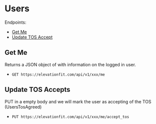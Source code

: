 # Users

Endpoints:

- [Get Me](#get-me)
- [Update TOS Accept](#update-tos-accept)

## Get Me

Returns a JSON object of with information on the logged in user.

* `GET https://elevationfit.com/api/v1/xxx/me`

## Update TOS Accepts

PUT in a empty body and we will mark the user as accepting of the TOS (UsersTosAgreed)

* `PUT https://elevationfit.com/api/v1/xxx/me/accept_tos`
